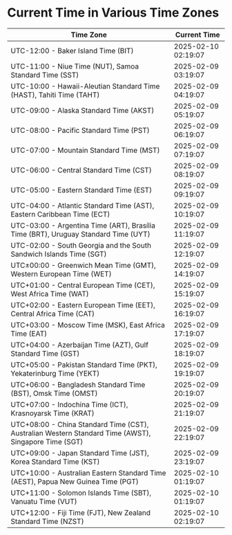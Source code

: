 # Current Time in Various Time Zones

| Time Zone | Current Time |
|-----------|--------------|
| UTC-12:00 - Baker Island Time (BIT) | 2025-02-10 02:19:07 |
| UTC-11:00 - Niue Time (NUT), Samoa Standard Time (SST) | 2025-02-09 03:19:07 |
| UTC-10:00 - Hawaii-Aleutian Standard Time (HAST), Tahiti Time (TAHT) | 2025-02-09 04:19:07 |
| UTC-09:00 - Alaska Standard Time (AKST) | 2025-02-09 05:19:07 |
| UTC-08:00 - Pacific Standard Time (PST) | 2025-02-09 06:19:07 |
| UTC-07:00 - Mountain Standard Time (MST) | 2025-02-09 07:19:07 |
| UTC-06:00 - Central Standard Time (CST) | 2025-02-09 08:19:07 |
| UTC-05:00 - Eastern Standard Time (EST) | 2025-02-09 09:19:07 |
| UTC-04:00 - Atlantic Standard Time (AST), Eastern Caribbean Time (ECT) | 2025-02-09 10:19:07 |
| UTC-03:00 - Argentina Time (ART), Brasília Time (BRT), Uruguay Standard Time (UYT) | 2025-02-09 11:19:07 |
| UTC-02:00 - South Georgia and the South Sandwich Islands Time (SGT) | 2025-02-09 12:19:07 |
| UTC±00:00 - Greenwich Mean Time (GMT), Western European Time (WET) | 2025-02-09 14:19:07 |
| UTC+01:00 - Central European Time (CET), West Africa Time (WAT) | 2025-02-09 15:19:07 |
| UTC+02:00 - Eastern European Time (EET), Central Africa Time (CAT) | 2025-02-09 16:19:07 |
| UTC+03:00 - Moscow Time (MSK), East Africa Time (EAT) | 2025-02-09 17:19:07 |
| UTC+04:00 - Azerbaijan Time (AZT), Gulf Standard Time (GST) | 2025-02-09 18:19:07 |
| UTC+05:00 - Pakistan Standard Time (PKT), Yekaterinburg Time (YEKT) | 2025-02-09 19:19:07 |
| UTC+06:00 - Bangladesh Standard Time (BST), Omsk Time (OMST) | 2025-02-09 20:19:07 |
| UTC+07:00 - Indochina Time (ICT), Krasnoyarsk Time (KRAT) | 2025-02-09 21:19:07 |
| UTC+08:00 - China Standard Time (CST), Australian Western Standard Time (AWST), Singapore Time (SGT) | 2025-02-09 22:19:07 |
| UTC+09:00 - Japan Standard Time (JST), Korea Standard Time (KST) | 2025-02-09 23:19:07 |
| UTC+10:00 - Australian Eastern Standard Time (AEST), Papua New Guinea Time (PGT) | 2025-02-10 01:19:07 |
| UTC+11:00 - Solomon Islands Time (SBT), Vanuatu Time (VUT) | 2025-02-10 01:19:07 |
| UTC+12:00 - Fiji Time (FJT), New Zealand Standard Time (NZST) | 2025-02-10 02:19:07 |
